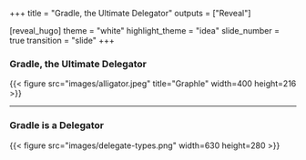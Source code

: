 +++
title = "Gradle, the Ultimate Delegator"
outputs = ["Reveal"]

[reveal_hugo]
theme = "white"
highlight_theme = "idea"
slide_number = true
transition = "slide"
+++

### Gradle, the Ultimate Delegator

{{< figure src="images/alligator.jpeg" title="Graphle" width=400 height=216 >}}

---

### Gradle is a Delegator

{{< figure src="images/delegate-types.png" width=630 height=280 >}}

